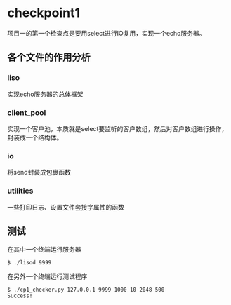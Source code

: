# checkpoint1
项目一的第一个检查点是要用select进行IO复用，实现一个echo服务器。

## 各个文件的作用分析
### liso
实现echo服务器的总体框架

### client_pool
实现一个客户池，本质就是select要监听的客户数组，然后对客户数组进行操作，封装成一个结构体。

### io
将send封装成包裹函数

### utilities
一些打印日志、设置文件套接字属性的函数

## 测试
在其中一个终端运行服务器
```shell
$ ./lisod 9999
```
在另外一个终端运行测试程序
```shell
$ ./cp1_checker.py 127.0.0.1 9999 1000 10 2048 500
Success!
```